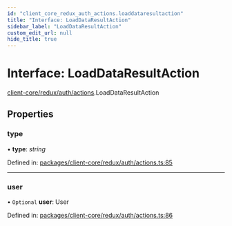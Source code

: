 ```yaml
---
id: "client_core_redux_auth_actions.loaddataresultaction"
title: "Interface: LoadDataResultAction"
sidebar_label: "LoadDataResultAction"
custom_edit_url: null
hide_title: true
---
```


# Interface: LoadDataResultAction

[client-core/redux/auth/actions](../modules/client_core_redux_auth_actions.md).LoadDataResultAction

## Properties

### type

• **type**: *string*

Defined in: [packages/client-core/redux/auth/actions.ts:85](https://github.com/xr3ngine/xr3ngine/blob/5a0f83ed8/packages/client-core/redux/auth/actions.ts#L85)

___

### user

• `Optional` **user**: User

Defined in: [packages/client-core/redux/auth/actions.ts:86](https://github.com/xr3ngine/xr3ngine/blob/5a0f83ed8/packages/client-core/redux/auth/actions.ts#L86)

